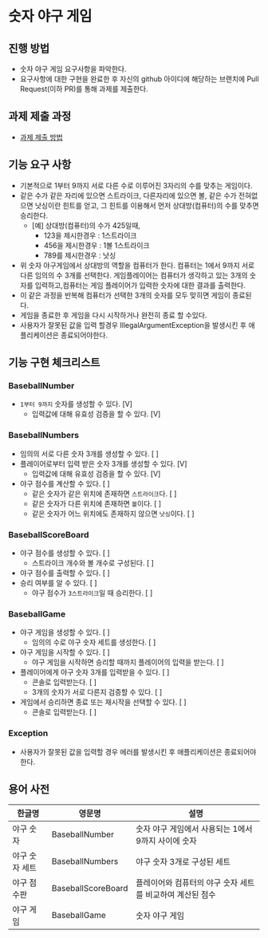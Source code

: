# 숫자 야구 게임
## 진행 방법
* 숫자 야구 게임 요구사항을 파악한다.
* 요구사항에 대한 구현을 완료한 후 자신의 github 아이디에 해당하는 브랜치에 Pull Request(이하 PR)를 통해 과제를 제출한다.

## 과제 제출 과정
* [과제 제출 방법](https://github.com/next-step/nextstep-docs/tree/master/precourse)

## 기능 요구 사항
* 기본적으로 1부터 9까지 서로 다른 수로 이루어진 3자리의 수를 맞추는 게임이다.
* 같은 수가 같은 자리에 있으면 스트라이크, 다른자리에 있으면 볼, 같은 수가 전혀없으면 낫싱이란 힌트를 얻고,
그 힌트를 이용해서 먼저 상대방(컴퓨터)의 수를 맞추면 승리한다.
    * [예] 상대방(컴퓨터)의 수가 425일때,
        * 123을 제시한경우 : 1스트라이크
        * 456을 제시한경우 : 1볼 1스트라이크
        * 789를 제시한경우 : 낫싱
* 위 숫자 야구게임에서 상대방의 역할을 컴퓨터가 한다. 컴퓨터는 1에서 9까지 서로 다른 임의의 수 3개를 선택한다. 
게임플레이어는 컴퓨터가 생각하고 있는 3개의 숫자를 입력하고,컴퓨터는 게임 플레이어가 입력한 숫자에 대한 결과를 출력한다.
* 이 같은 과정을 반복해 컴퓨터가 선택한 3개의 숫자를 모두 맞히면 게임이 종료된다.
* 게임을 종료한 후 게임을 다시 시작하거나 완전히 종료 할 수있다.
* 사용자가 잘못된 값을 입력 할경우 IllegalArgumentException을 발생시킨 후 애플리케이션은 종료되어야한다.

## 기능 구현 체크리스트

### BaseballNumber

- `1부터 9까지` 숫자를 생성할 수 있다. [V]
    - 입력값에 대해 유효성 검증을 할 수 있다. [V]
### BaseballNumbers

- 임의의 서로 다른 숫자 3개를 생성할 수 있다. [ ]
- 플레이어로부터 입력 받은 숫자 3개를 생성할 수 있다. [V]
    - 입력값에 대해 유효성 검증을 할 수 있다. [V]
- 야구 점수를 계산할 수 있다. [ ] 
    - 같은 숫자가 같은 위치에 존재하면 `스트라이크`다. [ ] 
    - 같은 숫자가 다른 위치에 존재하면 `볼`이다. [ ]
    - 같은 숫자가 어느 위치에도 존재하지 않으면 `낫싱`이다. [ ]

### BaseballScoreBoard

- 야구 점수를 생성할 수 있다. [ ]
    - 스트라이크 개수와 볼 개수로 구성된다. [ ]
- 야구 점수를 출력할 수 있다. [ ]
- 승리 여부를 알 수 있다. [ ]
    - 야구 점수가 `3스트라이크`일 때 승리한다. [ ]

### BaseballGame

- 야구 게임을 생성할 수 있다. [ ]
    - 임의의 수로 야구 숫자 세트를 생성한다. [ ]
- 야구 게임을 시작할 수 있다. [ ]
    - 야구 게임을 시작하면 승리할 때까지 플레이어의 입력을 받는다. [ ]
- 플레이어에게 야구 숫자 3개를 입력받을 수 있다. [ ]
    - 콘솔로 입력받는다. [ ]
    - 3개의 숫자가 서로 다른지 검증할 수 있다. [ ]
- 게임에서 승리하면 종료 또는 재시작을 선택할 수 있다. [ ]
    - 콘솔로 입력받는다. [ ]

### Exception

- 사용자가 잘못된 값을 입력할 경우 에러를 발생시킨 후 애플리케이션은 종료되어야한다.

## 용어 사전

| 한글명 | 영문명 | 설명 |
| --- | --- | --- |
| 야구 숫자 | BaseballNumber | 숫자 야구 게임에서 사용되는 1에서 9까지 사이에 숫자 |
| 야구 숫자 세트 | BaseballNumbers | 야구 숫자 3개로 구성된 세트 |
| 야구 점수판 | BaseballScoreBoard | 플레이어와 컴퓨터의 야구 숫자 세트를 비교하여 계산된 점수 |
| 야구 게임 | BaseballGame | 숫자 야구 게임 |